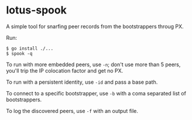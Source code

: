 # lotus-spook
A simple tool for snarfing peer records from the bootstrappers throug PX.

Run:
```
$ go install ./...
$ spook -q
```

To run with more embedded peers, use `-n`; don't use more than 5 peers, you'll trip the IP colocation factor and get no PX.

To run with a persistent identity, use `-id` and pass a base path.

To connect to a specific bootstrapper, use `-b` with a coma separated list of bootstrappers.

To log the discovered peers, use `-f` with an output file.

